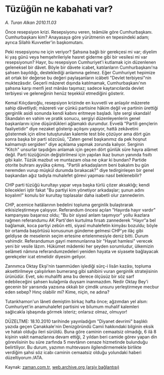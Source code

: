 # Tüzüğün ne kabahati var?

*A. Turan Alkan 2010.11.03*

<td class="news-spot">
<p>Önce resepsiyon krizi. Resepsiyonu veren, teâmüle göre Cumhurbaşkanı. Cumhurbaşkanı kim? Anayasaya göre yürütmenin en tepesindeki adam; ayrıca Silahlı Kuvvetler'in başkomutanı.</p>
<p><p>Peki resepsiyonu ne için veriyor? Şahsına bağlı bir gerekçesi mi var; diyelim ki yaş günü veya hemşehrileriyle hasret giderme gibi bir vesilesi mi var resepsiyonun? Hayır, bu resepsiyon Cumhuriyet'i kutlamak için düzenlenen geleneksel bir dâvet. Böyle bir dâvete icabet, katılanların Cumhurbaşkanı'na şahsen bayıldığı, desteklediği anlamına gelmez. Eğer Cumhuriyet hepimize ait ortak bir değerse bu değeri paylaşanların icâbeti "Devlet terbiyesi"nin muktezâsıdır. Geçerli mâzeret dışında katılmamak, Cumhurbaşkanı'nın şahsına karşı menfi jest mânâsı taşımaz; sadece kaytarıcılarda devlet terbiyesi ve geleneğinin henüz teşekkül etmediğini gösterir.
<p> Kemal Kılıçdaroğlu, resepsiyon krizinde en kuvvetli ve anlaşılır mâzerete sahip dâvetliydi; mâzereti var çünkü partisine hâkim değil ve partinin ürettiği gerginlik asidi sonunda kendi kabını eritmeye başladı. İşte sergi skandalı! Skandalın en vahim ve pratik sonucu, sergiyi düzenleyenlerin genel başkanlarını içine düşürdükleri ağlamaklı durumdur. Evvelâ "Partili gençlerin faaliyetidir" diye nezaket gösterip açılışını yapıyor, hattâ zekâvetini göstermek için eline tutuşturulan kalemle test bile çözüyor ama dört gün sonra başka bir parti sözcüsü, "Zaten genel başkanımız da pek hoşnut kalmamıştı sergiden" diye açıklama yapmak zorunda kalıyor. Serginin "Kitch" unsurlar taşıdığını anlamak için geçen dört günlük süre hayra alâmet değil. Parti tüzüğünün değiştirilmesi için yapılan ikaz bunun yanında fısıltı gibi kalır. Tüzük mazbut ve muntazam olsa ne çıkar ki bundan? Partide otorite buhranı ayyûka çıkmış. "Partili arkadaşlarım beni bakalım bu gün neremden vurup müşkül durumda bırakacak?" diye tedirginleşen bir genel başkandan ağız tadıyla muhalefet görevi yapması nasıl beklenebilir?
<p>CHP parti tüzüğü kurultayı yapar veya başka türlü çözer aksaklığı; kendi bilecekleri iştir fakat "Bu partiyi kim yönetiyor arkadaşlar; şunun adını koyalım!" konulu bir kurultay toplasalar daha isabetli olur zannederim.
<p>CHP, acemice hatâlarının bedelini topluma gerginlik bulaştırarak etkisizleştirmeye çalışıyor. Referandum öncesi açılan "Hayırda hayır vardır" kampanyası başarısız oldu; "Bu bir siyasî anlam taşımıyor" yollu ikazlara rağmen referandumu AK Parti'den kurtulma fırsatı zannederek "Hayır"a bel bağlamak, koca partiyi zebûn etti, siyasî muhalefetin kimyâsı bozuldu; böyle bir ortamda başörtüsü konusunun gündeme gelmesi CHP'ye ilâç gibi geldiyse de meselenin seçim ertesine ertelenmesiyle deniz bitti. Durum vahimdir. Referandumun gayri memnunlarına bir "Hayat hamlesi" verecek yeni bir vesile lâzım. Hükümet mâdemki her şeyden sorumludur, ülkemizin selâmeti nâmına referandumzedeleri yeniden hayata ve siyasete bağlayacak gerekçeler icat etmelidir diyesim geliyor.
<p> Zannımca Oktay Ekşi'nin taammüden işlediği sürç-i lisân kazâsı, topluma aksettirilmeye çalışılırken bumerang gibi sahibini vuran gerginlik stratejisinin ürünüdür. Evet, sıkı muhalifti ama bu derece ölçüsüz bir söz sarf edebileceğini şahsen kulağımla duysam inanmazdım. Nedir Oktay Bey'i gecenin bir yarısında yazısına okkalı bir çimdik unsuru yerleştirmeye mecbur eden sebep? Hınç olabilir mi? Kime, niçin, ne adına?
<p>Tutankhamon'un lâneti demiştim birkaç hafta önce; ağzımdan yel alsın: Cumhuriyet'in anamuhalefet partisini ve bilumum muhalif kalemleri sağlıcakla işbaşında görmek isteriz; onlarsız olmaz, olmuyor! 
<p>
<p>DÜZELTME: 18.10.2010 tarihinde yayınladığım "Diyanet devrimi" başlıklı yazıda geçen Çanakkale'nin Denizgöründü Camii hakkındaki bilginin eksik ve hatalı olduğu ileri sürüldü. Buna göre caminin cemaatsiz olmadığı, 6 ilâ 8 kişinin vakit namazlarına devam ettiği, 2 yıldan beri camide görev yapan din görevlisinin bu süre zarfında 5 mevtânın cenaze hizmetinde bulunduğu belirtiliyor. Bu durum, yazımın muhtevasını ilgilendirmemekle birlikte verdiğim şahsi söz icabı caminin cemaatsiz olduğu yolundaki haberi düzeltiyorum /ATA. </p>
<a href="http://web.archive.org/web/20101201010846/mailto:t.alkan@zaman.com.tr">
</a></p></p></p></p></p></p></p></p></td>

Kaynak: [zaman.com.tr](http://zaman.com.tr/yazar.do?yazino=1048153), [web.archive.org (arşiv bağlantısı)](http://web.archive.org/web/20101201010846/http://zaman.com.tr/yazar.do?yazino=1048153)
